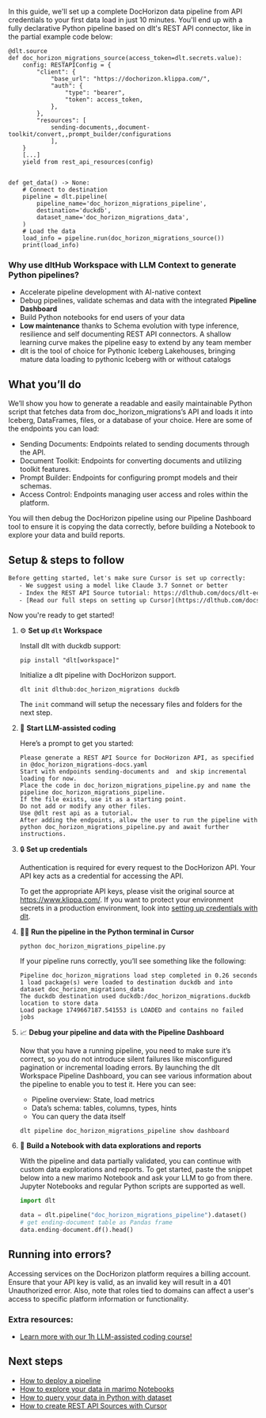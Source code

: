 In this guide, we'll set up a complete DocHorizon data pipeline from API credentials to your first data load in just 10 minutes. You'll end up with a fully declarative Python pipeline based on dlt's REST API connector, like in the partial example code below:

```python-outcome
@dlt.source
def doc_horizon_migrations_source(access_token=dlt.secrets.value):
    config: RESTAPIConfig = {
        "client": {
            "base_url": "https://dochorizon.klippa.com/",
            "auth": {
                "type": "bearer",
                "token": access_token,
            },
        },
        "resources": [
            sending-documents,,document-toolkit/convert,,prompt_builder/configurations
            ],
    }
    [...]
    yield from rest_api_resources(config)


def get_data() -> None:
    # Connect to destination
    pipeline = dlt.pipeline(
        pipeline_name='doc_horizon_migrations_pipeline',
        destination='duckdb',
        dataset_name='doc_horizon_migrations_data', 
    )
    # Load the data
    load_info = pipeline.run(doc_horizon_migrations_source())
    print(load_info) 
```

### Why use dltHub Workspace with LLM Context to generate Python pipelines?

- Accelerate pipeline development with AI-native context
- Debug pipelines, validate schemas and data with the integrated **Pipeline Dashboard**
- Build Python notebooks for end users of your data
- **Low maintenance** thanks to Schema evolution with type inference, resilience and self documenting REST API connectors. A shallow learning curve makes the pipeline easy to extend by any team member
- dlt is the tool of choice for Pythonic Iceberg Lakehouses, bringing mature data loading to pythonic Iceberg with or without catalogs

## What you’ll do

We’ll show you how to generate a readable and easily maintainable Python script that fetches data from doc_horizon_migrations’s API and loads it into Iceberg, DataFrames, files, or a database of your choice. Here are some of the endpoints you can load:

- Sending Documents: Endpoints related to sending documents through the API.
- Document Toolkit: Endpoints for converting documents and utilizing toolkit features.
- Prompt Builder: Endpoints for configuring prompt models and their schemas.
- Access Control: Endpoints managing user access and roles within the platform.

You will then debug the DocHorizon pipeline using our Pipeline Dashboard tool to ensure it is copying the data correctly, before building a Notebook to explore your data and build reports.

## Setup & steps to follow

```default
Before getting started, let's make sure Cursor is set up correctly:
   - We suggest using a model like Claude 3.7 Sonnet or better
   - Index the REST API Source tutorial: https://dlthub.com/docs/dlt-ecosystem/verified-sources/rest_api/ and add it to context as **@dlt rest api**
   - [Read our full steps on setting up Cursor](https://dlthub.com/docs/dlt-ecosystem/llm-tooling/cursor-restapi#23-configuring-cursor-with-documentation)
```

Now you're ready to get started!

1. ⚙️ **Set up `dlt` Workspace**
    
    Install dlt with duckdb support:
    ```shell
    pip install "dlt[workspace]"
    ```

    Initialize a dlt pipeline with DocHorizon support.
    ```shell
    dlt init dlthub:doc_horizon_migrations duckdb
    ```

    The `init` command will setup the necessary files and folders for the next step.
    
2. 🤠 **Start LLM-assisted coding**
    
    Here’s a prompt to get you started:
    
    ```prompt
    Please generate a REST API Source for DocHorizon API, as specified in @doc_horizon_migrations-docs.yaml 
    Start with endpoints sending-documents and  and skip incremental loading for now. 
    Place the code in doc_horizon_migrations_pipeline.py and name the pipeline doc_horizon_migrations_pipeline. 
    If the file exists, use it as a starting point. 
    Do not add or modify any other files. 
    Use @dlt rest api as a tutorial. 
    After adding the endpoints, allow the user to run the pipeline with python doc_horizon_migrations_pipeline.py and await further instructions.
    ```

    
3. 🔒 **Set up credentials** 
    
    Authentication is required for every request to the DocHorizon API. Your API key acts as a credential for accessing the API.
    
    To get the appropriate API keys, please visit the original source at https://www.klippa.com/.
    If you want to protect your environment secrets in a production environment, look into [setting up credentials with dlt](https://dlthub.com/docs/walkthroughs/add_credentials).
    
4. 🏃‍♀️ **Run the pipeline in the Python terminal in Cursor**
    
    ```shell
    python doc_horizon_migrations_pipeline.py
    ```
    
    If your pipeline runs correctly, you’ll see something like the following:
    
    ```shell
    Pipeline doc_horizon_migrations load step completed in 0.26 seconds
    1 load package(s) were loaded to destination duckdb and into dataset doc_horizon_migrations_data
    The duckdb destination used duckdb:/doc_horizon_migrations.duckdb location to store data
    Load package 1749667187.541553 is LOADED and contains no failed jobs
    ```
    
5. 📈 **Debug your pipeline and data with the Pipeline Dashboard**

    Now that you have a running pipeline, you need to make sure it’s correct, so you do not introduce silent failures like misconfigured pagination or incremental loading errors. By launching the dlt Workspace Pipeline Dashboard, you can see various information about the pipeline to enable you to test it. Here you can see:
    - Pipeline overview: State, load metrics
    - Data’s schema: tables, columns, types, hints
    - You can query the data itself
    
    ```shell
    dlt pipeline doc_horizon_migrations_pipeline show dashboard
    ```
    
6. 🐍 **Build a Notebook with data explorations and reports**

    With the pipeline and data partially validated, you can continue with custom data explorations and reports. To get started, paste the snippet below into a new marimo Notebook and ask your LLM to go from there. Jupyter Notebooks and regular Python scripts are supported as well.

    
    ```python
    import dlt

   data = dlt.pipeline("doc_horizon_migrations_pipeline").dataset()
   # get ending-document table as Pandas frame
   data.ending-document.df().head()
    ```

## Running into errors?

Accessing services on the DocHorizon platform requires a billing account. Ensure that your API key is valid, as an invalid key will result in a 401 Unauthorized error. Also, note that roles tied to domains can affect a user's access to specific platform information or functionality.

### Extra resources:

- [Learn more with our 1h LLM-assisted coding course!](https://www.youtube.com/watch?v=GGid70rnJuM)

## Next steps

- [How to deploy a pipeline](https://dlthub.com/docs/walkthroughs/deploy-a-pipeline)
- [How to explore your data in marimo Notebooks](https://dlthub.com/docs/general-usage/dataset-access/marimo)
- [How to query your data in Python with dataset](https://dlthub.com/docs/general-usage/dataset-access/dataset)
- [How to create REST API Sources with Cursor](https://dlthub.com/docs/dlt-ecosystem/llm-tooling/cursor-restapi)
